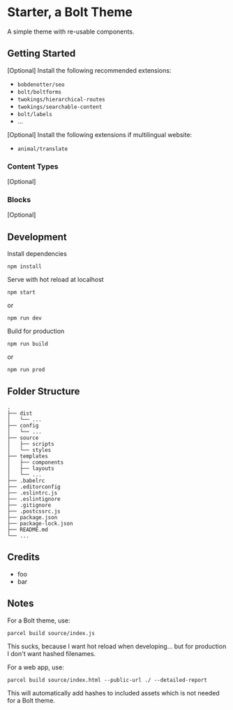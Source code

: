 # Starter, a Bolt Theme

A simple theme with re-usable components.


## Getting Started

[Optional] Install the following recommended extensions:

- `bobdenotter/seo`
- `bolt/boltforms`
- `twokings/hierarchical-routes`
- `twokings/searchable-content`
- `bolt/labels`
- ...


[Optional] Install the following extensions if multilingual website:

- `animal/translate`

### Content Types

[Optional]


### Blocks

[Optional]


## Development

Install dependencies
```
npm install
```

Serve with hot reload at localhost
```
npm start
```
or
```
npm run dev
```

Build for production
```
npm run build
```
or
```
npm run prod
```

## Folder Structure

```
.
├── dist
│   └── ...
├── config
│   └── ...
├── source
│   ├── scripts
│   └── styles
├── templates
│   ├── components
│   ├── layouts
│   └── ...
├── .babelrc
├── .editorconfig
├── .eslintrc.js
├── .eslintignore
├── .gitignore
├── .postcssrc.js
├── package.json
├── package-lock.json
├── README.md
└── ...
```

## Credits

- foo
- bar

## Notes

For a Bolt theme, use:

```
parcel build source/index.js
```
This sucks, because I want hot reload when developing... but for production I don't want hashed filenames.

For a web app, use:

```
parcel build source/index.html --public-url ./ --detailed-report
```

This will automatically add hashes to included assets which is not needed for a Bolt theme.
